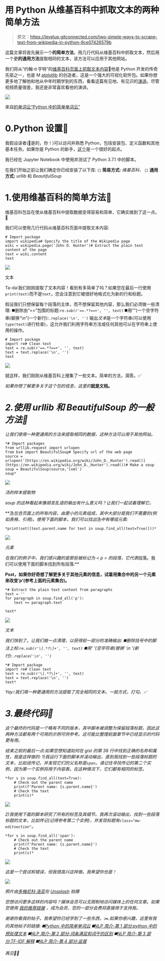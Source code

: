 # 用 Python 从维基百科中抓取文本的两种简单方法

> 原文：<https://levelup.gitconnected.com/two-simple-ways-to-scrape-text-from-wikipedia-in-python-9ce07426579b>

这篇文章将首先展示一个**的简单方法**，用几行代码从维基百科中抓取文本，然后用一个更**的通用方法**提取相同的文本，该方法可以应用于其他网站。

我们将从“约翰·d·亨特”的[维基百科页面上抓取文本内容](https://en.wikipedia.org/wiki/John_D._Hunter)💎他是 Python 开发的传奇先驱之一，也是 M [atplotlib](https://matplotlib.org/) 的创造者，这是一个强大的可视化软件包。如果你想更多地了解他和他从中年时期学到的东西，看看这篇有见地、有见识的[演讲](https://www.youtube.com/watch?v=e3lTby5RI54)。尽管视频质量很差，我还是非常喜欢看他的演讲。

![](img/c291e570fa8a18fddcae8ffec036d139.png)

来自[的单词云“Python 中的简单单词云”](https://towardsdatascience.com/simple-wordcloud-in-python-2ae54a9f58e5)

# 0.Python 设置🔧

我假设读者(👀是的，你！)可以访问并熟悉 Python，包括安装包、定义函数和其他基本任务。如果你是 Python 的新手，[这个](https://www.python.org/about/gettingstarted/)是一个很好的起点。

我已经在 Jupyter Notebook 中使用并测试了 Python 3.7.1 中的脚本。

在我们开始之前让我们确定你已经安装了以下库:
◻ **简易方式:** *维基百科、* ◻ **通用方式:** *urllib* 和 *BeautifulSoup*

# 1.使用维基百科的简单方法🍰

维基百科包旨在使从维基百科中提取数据变得容易和简单，它确实做到了这一点。👏

我们可以使用几行代码从维基百科页面中提取文本内容:

```
# Import package
import wikipedia# Specify the title of the Wikipedia page
wiki = wikipedia.page('John D. Hunter')# Extract the plain text content of the page
text = wiki.content
text
```

![](img/5e8f48a6c7a973939a7d83c13d8d351d.png)

文本

Ta-da❕我们刚刚提取了文本内容！看到有多简单了吗？如果您在最后一行使用`print(text)`而不是`text`，您会注意到它被很好地格式化为新的行和标题。

假设我们只想保留每个段落的主体，而不想保留其他内容，那么我们必须做一些清理:
◼️删除由“==”包围的标题:`re.sub(r'==.*?==+', '', text)` ◼️用“”(一个空字符串)替换“\n”(一个新行):`.replace('\n', '')` 输出*文本*是一个字符串(可以使用`type(text)`进行检查)，这允许我们利用字符串方法或任何其他可以在字符串上使用的操作。

```
# Import package
import re# Clean text
text = re.sub(r'==.*?==+', '', text)
text = text.replace('\n', '')
text
```

![](img/db3f5c8cf3761ac5c48239d9e79cb3f9.png)

就这样，我们刚刚从维基百科上搜集了一些文本。简单的方法，滴答。✅

*如果你想了解更多关于这个包的信息，这里的*[](https://wikipedia.readthedocs.io/en/latest/code.html#api)**就是文档。**

# *2.使用 urllib 和 BeautifulSoup 的一般方法🍜*

*让我们使用一种更通用的方法来提取相同的数据，这种方法可以用于其他网站。*

```
*# Import packages
from urllib.request import urlopen
from bs4 import BeautifulSoup# Specify url of the web page
source = urlopen('[https://en.wikipedia.org/wiki/John_D._Hunter').read()](https://en.wikipedia.org/wiki/John_D._Hunter').read())# Make a soup 
soup = BeautifulSoup(source,'lxml')
soup*
```

*![](img/b793430a5c37d53472f8568f1f1d3965.png)*

*汤的样本提取物*

**soup* 的这种看起来像胡言乱语的输出有什么意义吗？让我们一起试着理解它。*

**汤*包含页面上的所有内容，由更小的元素组成，其中大部分是我们不需要的(例如表格、引用)。使用下面的脚本，我们可以找出*汤*中有哪组元素:*

```
*print(set([text.parent.name for text in soup.find_all(text=True)]))*
```

*![](img/ce2ef385cc60d4d13a15ee4908716f0c.png)*

*元素*

*在我们的例子中，我们感兴趣的是那些被标记为 *< p >* 的段落，它代表*段落。我们可以使用下面的脚本找到所有段落:**

**Psst，如果你好奇想了解更多关于其他元素的信息，试着用集合中的另一个元素来改变‘p’(参考上面的元素集合)。**

```
*# Extract the plain text content from paragraphs
text = ''
for paragraph in soup.find_all('p'):
    text += paragraph.text

text*
```

*![](img/0d76f55a10036cec03cc32feb1d396f5.png)*

*文本*

*我们快到了。让我们做一点清理，以获得前一部分的准确输出:
◼️删除括号中的脚注上标:`re.sub(r'\[.*?\]+', '', text)` ◼️用' '(空字符串)替换' \n '(新行):`.replace('\n', '')`*

```
*# Import package
import re# Clean text
text = re.sub(r'\[.*?\]+', '', text)
text = text.replace('\n', '')
text*
```

*Yay❕:我们用一种更通用的方法提取了完全相同的文本。一般方式，打勾。✅*

# *3.最终代码📃*

*这个最终的代码是一个略有不同的版本，其中脚本被调整为保留段落标题，因此这两种方法都有两个可用的示例可供参考。这可能比整理前面章节中已经显示的代码更有用。*

*结束之前的最后一点:如果您想知道如何在 gist 的第 38 行中找到正确的名称和属性，我是这样做的:
1)我运行下面的脚本并滚动输出，直到我找到一些段落标题的文本，比如说传记，并发现它们的父名称是`span`。请记住寻找传记的第二个实例，因为第一个实例将用于内容表。在这种情况下，它们都有相同的标签。*

```
*for s in soup.find_all(text=True):
    # Check out the parent name
    print(f'Parent name: {s.parent.name}')
    # Check the text
    print(s)*
```

*![](img/6b9aeed97fe4c2d509c1c196f4f70534.png)*

*2)我使用下面的脚本研究了所有的标签及其细节。我再次滚动输出，找到一些段落标题的文本，比如传记(记得参考第二个实例)，并发现标题有`class="mw-editsection"`。*

```
*for s in soup.find_all('span'):
    # Check out the parent name
    print(f'Parent name: {s.parent.name}')
    # Check the text
    print(s)* 
```

*![](img/bfa9ec86f1a8c6e2a59b9760acfd66fc.png)*

*这是一个尝试和错误，但我很高兴这样做。我希望你也是！*

*![](img/8e10ac0252cc796d1069f8df8c9f3238.png)*

*照片由[多梅尼科·洛亚](https://unsplash.com/@domenicoloia?utm_source=medium&utm_medium=referral)在 [Unsplash](https://unsplash.com?utm_source=medium&utm_medium=referral) 拍摄*

**您想访问更多这样的内容吗？媒体会员可以无限制地访问媒体上的任何文章。如果您使用* [*我的推荐链接*](https://zluvsand.medium.com/membership) ，*成为会员，您的一部分会费将直接用于支持我。**

*谢谢你看我的帖子。我希望你已经学到了一些东西，✂️.如果你感兴趣，这里有我的其他帖子的链接:
◼️[Python 中的简单单词云](https://towardsdatascience.com/simple-wordcloud-in-python-2ae54a9f58e5)
◼️️[NLP 简介-第 1 部分:python 中的预处理文本](https://towardsdatascience.com/introduction-to-nlp-part-1-preprocessing-text-in-python-8f007d44ca96)
◼️[NLP 简介-第 2 部分:词条满足和词干的区别](https://medium.com/@zluvsand/introduction-to-nlp-part-2-difference-between-lemmatisation-and-stemming-3789be1c55bc)
◼️[NLP 简介-第 3 部分:TF-IDF 解释](https://medium.com/@zluvsand/introduction-to-nlp-part-3-tf-idf-explained-cedb1fc1f7dc)
◼️[NLP 简介-第 4 部分:监督](https://medium.com/@zluvsand/introduction-to-nlp-part-4-supervised-text-classification-model-in-python-96e9709b4267)*

*再见🏃💨*